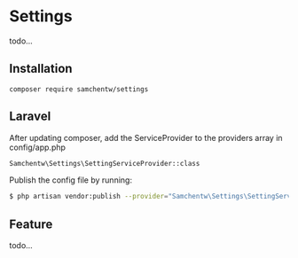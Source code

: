 # Settings
todo...


## Installation
`composer require samchentw/settings`


## Laravel
After updating composer, add the ServiceProvider to the providers array in config/app.php
```sh
Samchentw\Settings\SettingServiceProvider::class
```

Publish the config file by running: 
```sh
$ php artisan vendor:publish --provider="Samchentw\Settings\SettingServiceProvider"
```


## Feature
todo...
